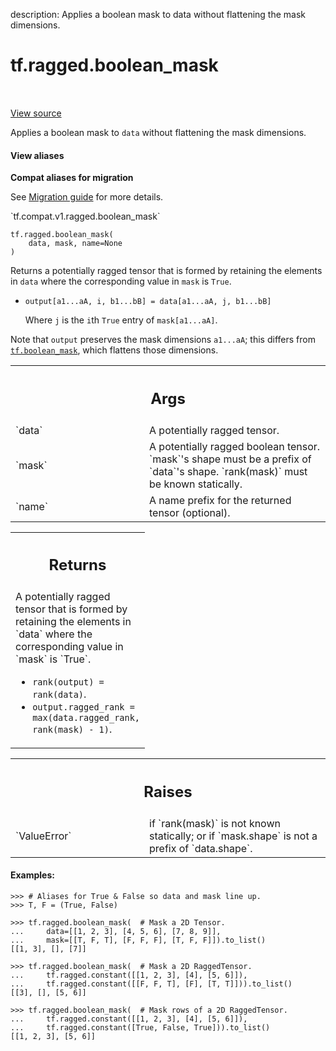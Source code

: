 description: Applies a boolean mask to data without flattening the mask dimensions.

<div itemscope itemtype="http://developers.google.com/ReferenceObject">
<meta itemprop="name" content="tf.ragged.boolean_mask" />
<meta itemprop="path" content="Stable" />
</div>

# tf.ragged.boolean_mask

<!-- Insert buttons and diff -->

<table class="tfo-notebook-buttons tfo-api nocontent" align="left">

</table>

<a target="_blank" href="/code/stable/tensorflow/python/ops/ragged/ragged_array_ops.py">View source</a>



Applies a boolean mask to `data` without flattening the mask dimensions.

<section class="expandable">
  <h4 class="showalways">View aliases</h4>
  <p>
<b>Compat aliases for migration</b>
<p>See
<a href="https://www.tensorflow.org/guide/migrate">Migration guide</a> for
more details.</p>
<p>`tf.compat.v1.ragged.boolean_mask`</p>
</p>
</section>

<pre class="devsite-click-to-copy prettyprint lang-py tfo-signature-link">
<code>tf.ragged.boolean_mask(
    data, mask, name=None
)
</code></pre>



<!-- Placeholder for "Used in" -->

Returns a potentially ragged tensor that is formed by retaining the elements
in `data` where the corresponding value in `mask` is `True`.

* `output[a1...aA, i, b1...bB] = data[a1...aA, j, b1...bB]`

   Where `j` is the `i`th `True` entry of `mask[a1...aA]`.

Note that `output` preserves the mask dimensions `a1...aA`; this differs
from <a href="../../tf/boolean_mask.md"><code>tf.boolean_mask</code></a>, which flattens those dimensions.

<!-- Tabular view -->
 <table class="responsive fixed orange">
<colgroup><col width="214px"><col></colgroup>
<tr><th colspan="2"><h2 class="add-link">Args</h2></th></tr>

<tr>
<td>
`data`
</td>
<td>
A potentially ragged tensor.
</td>
</tr><tr>
<td>
`mask`
</td>
<td>
A potentially ragged boolean tensor.  `mask`'s shape must be a prefix
of `data`'s shape.  `rank(mask)` must be known statically.
</td>
</tr><tr>
<td>
`name`
</td>
<td>
A name prefix for the returned tensor (optional).
</td>
</tr>
</table>



<!-- Tabular view -->
 <table class="responsive fixed orange">
<colgroup><col width="214px"><col></colgroup>
<tr><th colspan="2"><h2 class="add-link">Returns</h2></th></tr>
<tr class="alt">
<td colspan="2">
A potentially ragged tensor that is formed by retaining the elements in
`data` where the corresponding value in `mask` is `True`.

* `rank(output) = rank(data)`.
* `output.ragged_rank = max(data.ragged_rank, rank(mask) - 1)`.
</td>
</tr>

</table>



<!-- Tabular view -->
 <table class="responsive fixed orange">
<colgroup><col width="214px"><col></colgroup>
<tr><th colspan="2"><h2 class="add-link">Raises</h2></th></tr>

<tr>
<td>
`ValueError`
</td>
<td>
if `rank(mask)` is not known statically; or if `mask.shape` is
not a prefix of `data.shape`.
</td>
</tr>
</table>


#### Examples:

```
>>> # Aliases for True & False so data and mask line up.
>>> T, F = (True, False)
```

```
>>> tf.ragged.boolean_mask(  # Mask a 2D Tensor.
...     data=[[1, 2, 3], [4, 5, 6], [7, 8, 9]],
...     mask=[[T, F, T], [F, F, F], [T, F, F]]).to_list()
[[1, 3], [], [7]]
```

```
>>> tf.ragged.boolean_mask(  # Mask a 2D RaggedTensor.
...     tf.ragged.constant([[1, 2, 3], [4], [5, 6]]),
...     tf.ragged.constant([[F, F, T], [F], [T, T]])).to_list()
[[3], [], [5, 6]]
```

```
>>> tf.ragged.boolean_mask(  # Mask rows of a 2D RaggedTensor.
...     tf.ragged.constant([[1, 2, 3], [4], [5, 6]]),
...     tf.ragged.constant([True, False, True])).to_list()
[[1, 2, 3], [5, 6]]
```